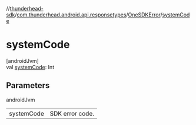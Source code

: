 //[thunderhead-sdk](../../../index.md)/[com.thunderhead.android.api.responsetypes](../index.md)/[OneSDKError](index.md)/[systemCode](system-code.md)

# systemCode

[androidJvm]\
val [systemCode](system-code.md): Int

## Parameters

androidJvm

| | |
|---|---|
| systemCode | SDK error code. |
